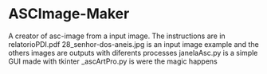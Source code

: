 # ASCImage-Maker
A creator of asc-image from a input image.
The instructions are in relatorioPDI.pdf
28_senhor-dos-aneis.jpg is an input image example and the others images are outputs with diferents processes
janelaAsc.py is a simple GUI made with tkinter
_ascArtPro.py is were the magic happens
